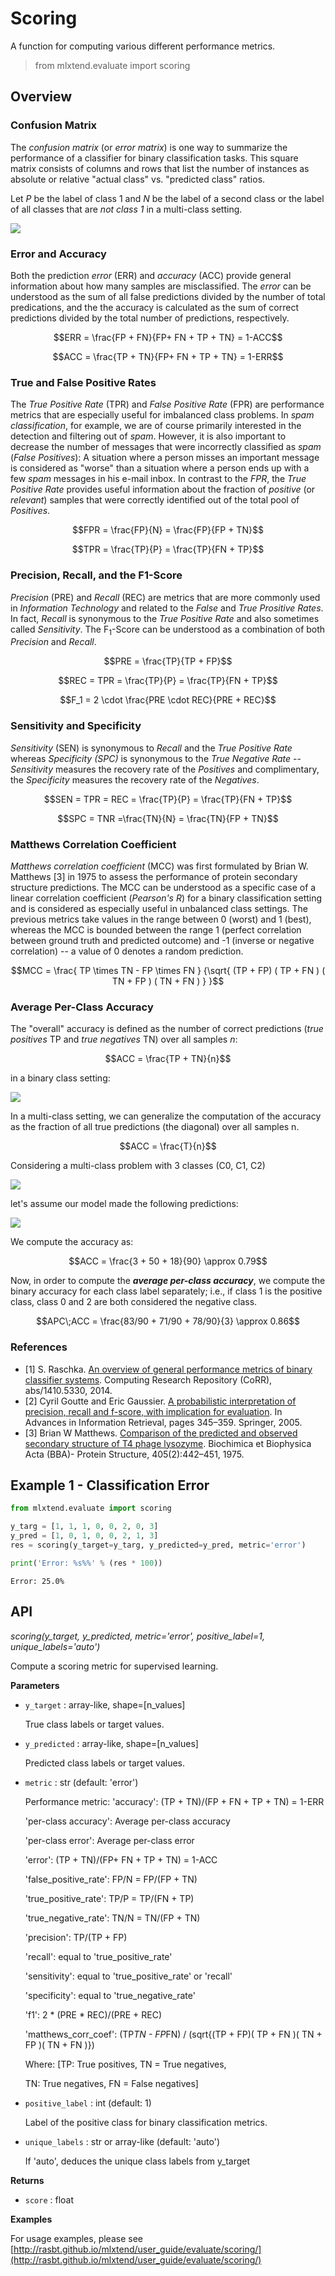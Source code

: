 # Scoring

A function for computing various different performance metrics.

> from mlxtend.evaluate import scoring

## Overview

### Confusion Matrix

The *confusion matrix* (or *error matrix*) is one way to summarize the performance of a classifier for binary classification tasks. This square matrix consists of columns and rows that list the number of instances as absolute or relative "actual class" vs. "predicted class" ratios.


Let $P$ be the label of class 1 and $N$ be the label of a second class or the label of all classes that are *not class 1* in a multi-class setting.

![](./confusion_matrix_files/confusion_matrix_1.png)

### Error and Accuracy

Both the prediction *error* (ERR) and *accuracy* (ACC) provide general information about how many samples are misclassified. The *error* can be understood as the sum of all false predictions divided by the number of total predications, and the the accuracy is calculated as the sum of correct predictions divided by the total number of predictions, respectively. 

$$ERR = \frac{FP + FN}{FP+ FN + TP + TN} = 1-ACC$$

$$ACC = \frac{TP + TN}{FP+ FN + TP + TN} = 1-ERR$$

### True and False Positive Rates

The *True Positive Rate* (TPR) and *False Positive Rate* (FPR) are performance metrics that are especially useful for imbalanced class problems. In *spam classification*, for example, we are of course primarily interested in the detection and filtering out of *spam*. However, it is also important to decrease the number of messages that were incorrectly classified as *spam* (*False Positives*): A situation where a person misses an important message is considered as "worse" than a situation where a person ends up with a few *spam* messages in his e-mail inbox. In contrast to the *FPR*, the *True Positive Rate* provides useful information about the fraction of *positive* (or *relevant*) samples that were correctly identified out of the total pool of *Positives*.

$$FPR = \frac{FP}{N} =  \frac{FP}{FP + TN}$$

$$TPR = \frac{TP}{P} =  \frac{TP}{FN + TP}$$

### Precision, Recall, and the F1-Score

*Precision* (PRE) and *Recall* (REC) are metrics that are more commonly used in *Information Technology* and related to the *False* and *True Prositive Rates*. In fact, *Recall* is synonymous to the *True Positive Rate* and also sometimes called *Sensitivity*. The F$_1$-Score can be understood as a combination of both *Precision* and *Recall*.

$$PRE = \frac{TP}{TP + FP}$$

$$REC = TPR = \frac{TP}{P} =  \frac{TP}{FN + TP}$$

$$F_1 = 2 \cdot \frac{PRE \cdot REC}{PRE + REC}$$

### Sensitivity and Specificity

*Sensitivity* (SEN) is synonymous to *Recall* and the *True Positive Rate* whereas *Specificity (SPC)* is synonymous to the *True Negative Rate* -- *Sensitivity* measures the recovery rate of the *Positives* and complimentary, the *Specificity* measures the recovery rate of the *Negatives*.

$$SEN = TPR = REC = \frac{TP}{P} =  \frac{TP}{FN + TP}$$

$$SPC = TNR =\frac{TN}{N} =  \frac{TN}{FP + TN}$$

### Matthews Correlation Coefficient

*Matthews correlation coefficient* (MCC) was first formulated by Brian W. Matthews [3] in 1975 to assess the performance of protein secondary structure predictions. The MCC can be understood as a specific case of a linear correlation coefficient (*Pearson's R*) for a binary classification setting and is considered as especially useful in unbalanced class settings.
The previous metrics take values in the range between 0 (worst) and 1 (best), whereas the MCC is bounded between the range 1 (perfect correlation between ground truth and predicted outcome) and -1 (inverse or negative correlation) -- a value of 0 denotes a random prediction. 

$$MCC = \frac{ TP \times TN - FP \times FN } {\sqrt{ (TP + FP) ( TP + FN ) ( TN + FP ) ( TN + FN ) } }$$

### Average Per-Class Accuracy

The "overall" accuracy is defined as the number of correct predictions (*true positives* TP and *true negatives* TN) over all samples *n*:

$$ACC = \frac{TP + TN}{n}$$

in a binary class setting:

![](./scoring_files/conf_mat_binary-1.png)

In a multi-class setting, we can generalize the computation of the accuracy as the fraction of all true predictions (the diagonal) over all samples n.

$$ACC = \frac{T}{n}$$

Considering a multi-class problem with 3 classes (C0, C1, C2)

![](./scoring_files/conf_mat_multi-1.png)

let's assume our model made the following predictions:

![](./scoring_files/multi-ex-1.png)

We compute the accuracy as:
    
$$ACC = \frac{3 + 50 + 18}{90} \approx 0.79$$

Now, in order to compute the ***average per-class accuracy***, we compute the binary accuracy for each class label separately; i.e., if class 1 is the positive class, class 0 and 2 are both considered the negative class.

$$APC\;ACC = \frac{83/90 + 71/90 + 78/90}{3} \approx 0.86$$

### References

- [1] S. Raschka. [An overview of general performance metrics of binary classifier systems](http://arxiv.org/abs/1410.5330). Computing Research Repository (CoRR), abs/1410.5330, 2014.
- [2] Cyril Goutte and Eric Gaussier. [A probabilistic interpretation of precision, recall and f-score, with implication for evaluation](http://link.springer.com/chapter/10.1007/978-3-540-31865-1_25). In Advances in Information Retrieval, pages 345–359. Springer, 2005.
- [3] Brian W Matthews. [Comparison of the predicted and observed secondary structure of T4 phage lysozyme](http://www.sciencedirect.com/science/article/pii/0005279575901099). Biochimica et Biophysica Acta (BBA)- Protein Structure, 405(2):442–451, 1975.

## Example 1 - Classification Error


```python
from mlxtend.evaluate import scoring

y_targ = [1, 1, 1, 0, 0, 2, 0, 3]
y_pred = [1, 0, 1, 0, 0, 2, 1, 3]
res = scoring(y_target=y_targ, y_predicted=y_pred, metric='error')

print('Error: %s%%' % (res * 100))
```

    Error: 25.0%


## API


*scoring(y_target, y_predicted, metric='error', positive_label=1, unique_labels='auto')*

Compute a scoring metric for supervised learning.

**Parameters**

- `y_target` : array-like, shape=[n_values]

    True class labels or target values.

- `y_predicted` : array-like, shape=[n_values]

    Predicted class labels or target values.

- `metric` : str (default: 'error')

    Performance metric:
    'accuracy': (TP + TN)/(FP + FN + TP + TN) = 1-ERR

    'per-class accuracy': Average per-class accuracy

    'per-class error':  Average per-class error

    'error': (TP + TN)/(FP+ FN + TP + TN) = 1-ACC

    'false_positive_rate': FP/N = FP/(FP + TN)

    'true_positive_rate': TP/P = TP/(FN + TP)

    'true_negative_rate': TN/N = TN/(FP + TN)

    'precision': TP/(TP + FP)

    'recall': equal to 'true_positive_rate'

    'sensitivity': equal to 'true_positive_rate' or 'recall'

    'specificity': equal to 'true_negative_rate'

    'f1': 2 * (PRE * REC)/(PRE + REC)

    'matthews_corr_coef':  (TP*TN - FP*FN)
    / (sqrt{(TP + FP)( TP + FN )( TN + FP )( TN + FN )})

    Where:
    [TP: True positives, TN = True negatives,

    TN: True negatives, FN = False negatives]


- `positive_label` : int (default: 1)

    Label of the positive class for binary classification
    metrics.

- `unique_labels` : str or array-like (default: 'auto')

    If 'auto', deduces the unique class labels from
    y_target

**Returns**

- `score` : float


**Examples**

For usage examples, please see
    [http://rasbt.github.io/mlxtend/user_guide/evaluate/scoring/](http://rasbt.github.io/mlxtend/user_guide/evaluate/scoring/)


